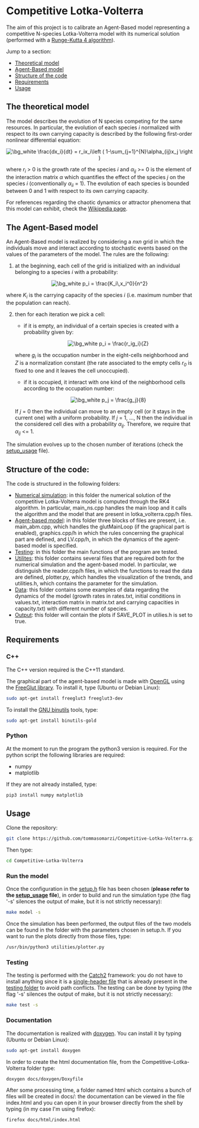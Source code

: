 # **Competitive Lotka-Volterra**
The aim of this project is to calibrate an Agent-Based model representing a competitive N-species Lotka-Volterra model with its numerical solution (performed with a [Runge-Kutta 4 algorithm](https://en.wikipedia.org/wiki/Runge%E2%80%93Kutta_methods#The_Runge%E2%80%93Kutta_method)).

Jump to a section:
* [Theoretical model](#The-theoretical-model)
* [Agent-Based model](#The-Agent-Based-model)
* [Structure of the code](#Structure-of-the-code)
* [Requirements](#Requirements)
* [Usage](#Usage)


## The theoretical model
The model describes the evolution of N species competing for the same resources.
In particular, the evolution of each species *i* normalized with respect to its own carrying capacity is described by the following first-order nonlinear differential equation:

<p  align="center">
<img src="https://latex.codecogs.com/png.image?\dpi{110}&space;\bg_white&space;\frac{dx_i}{dt}&space;=&space;r_ix_i\left&space;(&space;1-\sum_{j=1}^{N}\alpha_{ij}x_j&space;\right&space;)" title="\bg_white \frac{dx_i}{dt} = r_ix_i\left ( 1-\sum_{j=1}^{N}\alpha_{ij}x_j \right )" />
<p\>

where *r<sub>i</sub>* > 0 is the growth rate of the species *i* and *&alpha;<sub>ij</sub>* >= 0 is the element of the interaction matrix *&alpha;* which quantifies the effect of the species *j* on the species *i* (conventionally *&alpha;<sub>ii</sub>* = 1).
The evolution of each species is bounded between 0 and 1 with respect to its own carrying capacity. 

For references regarding the chaotic dynamics or attractor phenomena that this model can exhibit, check the [Wikipedia page](https://en.wikipedia.org/wiki/Competitive_Lotka%E2%80%93Volterra_equations#Possible_dynamics).


## The Agent-Based model
An Agent-Based model is realized by considering a *n*x*n* grid in which the individuals move and interact according to stochastic events based on the values of the parameters of the model. The rules are the following:

1. at the beginning, each cell of the grid is initialized with an individual belonging to a species *i* with a probability:

<p  align="center">
<img src="https://latex.codecogs.com/png.image?\dpi{110}&space;\bg_white&space;p_i&space;=&space;\frac{K_ix_i^0}{n^2}" title="\bg_white p_i = \frac{K_i\,x_i^0}{n^2}" />
<p\>

where *K<sub>i</sub>* is the carrying capacity of the species *i* (i.e. maximum number that the population can reach).

2. then for each iteration we pick a cell:
    - if it is empty, an individual of a certain species is created with a probability given by:

        <p  align="center">
        <img src="https://latex.codecogs.com/png.image?\dpi{110}&space;\bg_white&space;p_i&space;=&space;\frac{r_ig_i}{Z}" title="\bg_white p_i = \frac{r_ig_i}{Z}" />
        <p\>

    where *g<sub>i</sub>* is the occupation number in the eight-cells neighborhood and *Z* is a normalization constant (the rate associated to the empty cells *r<sub>0</sub>* is fixed to one and it leaves the cell unoccupied).

    - if it is occupied, it interact with one kind of the neighborhood cells according to the occupation number:
    
        <p  align="center">
        <img src="https://latex.codecogs.com/png.image?\dpi{110}&space;\bg_white&space;p_j&space;=&space;\frac{g_j}{8}" title="\bg_white p_j = \frac{g_j}{8}" />
        <p\>

    If *j* = 0 then the individual can move to an empty cell (or it stays in the current one) with a uniform probability.
    If *j* = 1, ..., N then the individual in the considered cell dies with a probability *&alpha;<sub>ij</sub>*. Therefore, we require that *&alpha;<sub>ij</sub>* <= 1.

The simulation evolves up to the chosen number of iterations (check the [setup_usage](https://github.com/tommasomarzi/Competitive-Lotka-Volterra/blob/master/docs/setup_usage.md) file).


## Structure of the code:
The code is structured in the following folders:
- [Numerical simulation](https://github.com/tommasomarzi/Competitive-Lotka-Volterra/tree/master/numerical_simulation): in this folder the numerical solution of the competitive Lotka-Volterra model is computed through the RK4 algorithm. In particular, main_ns.cpp handles the main loop and it calls the algorithm and the model that are present in lotka_volterra.cpp/h files.
- [Agent-based model](https://github.com/tommasomarzi/Competitive-Lotka-Volterra/tree/master/agent_based_model): in this folder three blocks of files are present, i.e. main_abm.cpp, which handles the glutMainLoop (if the graphical part is enabled), graphics.cpp/h in which the rules concerning the graphical part are defined, and LV.cpp/h, in which the dynamics of the agent-based model is specified.
- [Testing](https://github.com/tommasomarzi/Competitive-Lotka-Volterra/tree/master/testing): in this folder the main functions of the program are tested.
- [Utilites](https://github.com/tommasomarzi/Competitive-Lotka-Volterra/tree/master/utilities): this folder contains several files that are required both for the numerical simulation and the agent-based model. In particular, we distinguish the reader.cpp/h files, in which the functions to read the data are defined, plotter.py, which handles the visualization of the trends, and utilities.h, which contains the parameter for the simulation.
- [Data](https://github.com/tommasomarzi/Competitive-Lotka-Volterra/tree/master/data): this folder contains some examples of data regarding the dynamics of the model (growth rates in rates.txt, initial conditions in values.txt, interaction matrix in matrix.txt and carrying capacities in capacity.txt) with different number of species.
- [Output](https://github.com/tommasomarzi/Competitive-Lotka-Volterra/tree/master/output): this folder will contain the plots if SAVE_PLOT in utilies.h is set to true.


## Requirements 
### C++
The C++ version required is the C++11 standard.

The graphical part of the agent-based model is made with [OpenGL](https://www.opengl.org//) using the [FreeGlut library](http://freeglut.sourceforge.net/). 
To install it, type (Ubuntu or Debian Linux):
```bash
sudo apt-get install freeglut3 freeglut3-dev
```
To install the [GNU binutils](https://www.gnu.org/software/binutils/) tools, type:
```bash
sudo apt-get install binutils-gold
```

### Python
At the moment to run the program the python3 version is required.
For the python script the following libraries are required:

- numpy
- matplotlib 

If they are not already installed, type:
```bash
pip3 install numpy matplotlib
```


## Usage
Clone the repository:
```bash
git clone https://github.com/tommasomarzi/Competitive-Lotka-Volterra.git
```
Then type:
```bash
cd Competitive-Lotka-Volterra 
```

### Run the model
Once the configuration in the [setup.h](https://github.com/tommasomarzi/Competitive-Lotka-Volterra/blob/master/utilities/setup.h) file has been chosen (**please refer to the [setup_usage](https://github.com/tommasomarzi/Competitive-Lotka-Volterra/blob/master/docs/setup_usage.md) file**), in order to build and run the simulation type (the flag '-s' silences the output of make, but it is not strictly necessary):
```bash
make model -s
```
Once the simulation has been performed, the output files of the two models can be found in the folder with the parameters chosen in setup.h. If you want to run the plots directly from those files, type:
```bash
/usr/bin/python3 utilities/plotter.py
```

### Testing
The testing is performed with the [Catch2](https://github.com/catchorg/Catch2/tree/v2.x) framework: you do not have to install anything since it is a [single-header file](https://github.com/tommasomarzi/Competitive-Lotka-Volterra/blob/master/testing/catch.hpp) that is already present in the [testing folder](https://github.com/tommasomarzi/Competitive-Lotka-Volterra/tree/master/testing) to avoid path conflicts.
The testing can be done by typing (the flag '-s' silences the output of make, but it is not strictly necessary):
```bash
make test -s
```

### Documentation
The documentation is realized with [doxygen](https://www.doxygen.nl/index.html). You can install it by typing (Ubuntu or Debian Linux):
```bash
sudo apt-get install doxygen
```
In order to create the html documentation file, from the Competitive-Lotka-Volterra folder type:
```bash
doxygen docs/doxygen/Doxyfile
```
After some processing time, a folder named html which contains a bunch of files will be created in docs/: the documentation can be viewed in the file index.html and you can open it in your browser directly from the shell by typing (in my case I'm using firefox):
```bash
firefox docs/html/index.html 
```


